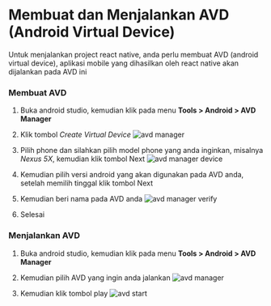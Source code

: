 # Membuat dan Menjalankan AVD (Android Virtual Device)
Untuk menjalankan project react native, anda perlu membuat AVD (android virtual device), aplikasi mobile yang dihasilkan oleh react native akan dijalankan pada AVD ini

### Membuat AVD
1. Buka android studio, kemudian klik pada menu **Tools > Android > AVD Manager**

2. Klik tombol _Create Virtual Device_
![avd manager](https://raw.githubusercontent.com/wrideveloper/workshop-react-native/master/images/avd-manager.png)

3. Pilih phone dan silahkan pilih model phone yang anda inginkan, misalnya _Nexus 5X_, kemudian klik tombol Next
![avd manager device](https://raw.githubusercontent.com/wrideveloper/workshop-react-native/master/images/avd-manager-device.png)

4. Kemudian pilih versi android yang akan digunakan pada AVD anda, setelah memilih tinggal klik tombol Next

5. Kemudian beri nama pada AVD anda
![avd manager verify](https://raw.githubusercontent.com/wrideveloper/workshop-react-native/master/images/avd-manager-verify.png)

6. Selesai

### Menjalankan AVD

1. Buka android studio, kemudian klik pada menu **Tools > Android > AVD Manager**

2. Kemudian pilih AVD yang ingin anda jalankan
![avd manager](https://raw.githubusercontent.com/wrideveloper/workshop-react-native/master/images/avd-manager.png)

3. Kemudian klik tombol play
![avd start](https://raw.githubusercontent.com/wrideveloper/workshop-react-native/master/images/avd-start.png)
